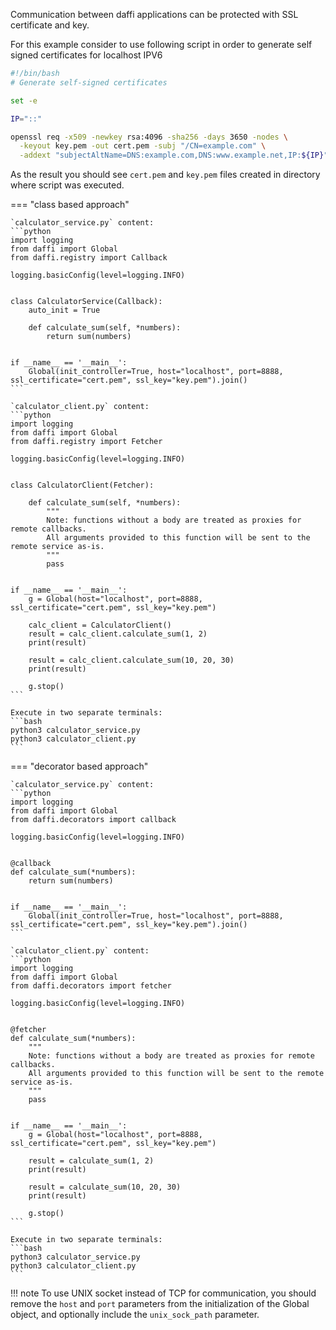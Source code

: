 Communication between daffi applications can be protected with SSL certificate and key.

For this example consider to use following script in order to generate self signed certificates for localhost IPV6

```bash
#!/bin/bash
# Generate self-signed certificates

set -e

IP="::"

openssl req -x509 -newkey rsa:4096 -sha256 -days 3650 -nodes \
  -keyout key.pem -out cert.pem -subj "/CN=example.com" \
  -addext "subjectAltName=DNS:example.com,DNS:www.example.net,IP:${IP}"
```

As the result you should see `cert.pem` and `key.pem` files created in directory where script was executed.


=== "class based approach"

    `calculator_service.py` content:
    ```python
    import logging
    from daffi import Global
    from daffi.registry import Callback
    
    logging.basicConfig(level=logging.INFO)
    
    
    class CalculatorService(Callback):
        auto_init = True
    
        def calculate_sum(self, *numbers):
            return sum(numbers)
    
    
    if __name__ == '__main__':
        Global(init_controller=True, host="localhost", port=8888, ssl_certificate="cert.pem", ssl_key="key.pem").join()
    ```
    
    `calculator_client.py` content:
    ```python
    import logging
    from daffi import Global
    from daffi.registry import Fetcher
    
    logging.basicConfig(level=logging.INFO)
    
    
    class CalculatorClient(Fetcher):
    
        def calculate_sum(self, *numbers):
            """
            Note: functions without a body are treated as proxies for remote callbacks.
            All arguments provided to this function will be sent to the remote service as-is.
            """
            pass
    
    
    if __name__ == '__main__':
        g = Global(host="localhost", port=8888, ssl_certificate="cert.pem", ssl_key="key.pem")
    
        calc_client = CalculatorClient()
        result = calc_client.calculate_sum(1, 2)
        print(result)
    
        result = calc_client.calculate_sum(10, 20, 30)
        print(result)
    
        g.stop()
    ```
    
    Execute in two separate terminals:
    ```bash
    python3 calculator_service.py
    python3 calculator_client.py
    ```

=== "decorator based approach"

    `calculator_service.py` content:
    ```python
    import logging
    from daffi import Global
    from daffi.decorators import callback
    
    logging.basicConfig(level=logging.INFO)
    
    
    @callback
    def calculate_sum(*numbers):
        return sum(numbers)
    
    
    if __name__ == '__main__':
        Global(init_controller=True, host="localhost", port=8888, ssl_certificate="cert.pem", ssl_key="key.pem").join()
    ```
    
    `calculator_client.py` content:
    ```python
    import logging
    from daffi import Global
    from daffi.decorators import fetcher
    
    logging.basicConfig(level=logging.INFO)
    
    
    @fetcher
    def calculate_sum(*numbers):
        """
        Note: functions without a body are treated as proxies for remote callbacks.
        All arguments provided to this function will be sent to the remote service as-is.
        """
        pass
    
    
    if __name__ == '__main__':
        g = Global(host="localhost", port=8888, ssl_certificate="cert.pem", ssl_key="key.pem")
    
        result = calculate_sum(1, 2)
        print(result)
    
        result = calculate_sum(10, 20, 30)
        print(result)
    
        g.stop()
    ```
    
    Execute in two separate terminals:
    ```bash
    python3 calculator_service.py
    python3 calculator_client.py
    ```


!!! note 
    To use UNIX socket instead of TCP for communication, you should remove the `host` and `port` parameters from 
    the initialization of the Global object, and optionally include the `unix_sock_path` parameter.
    